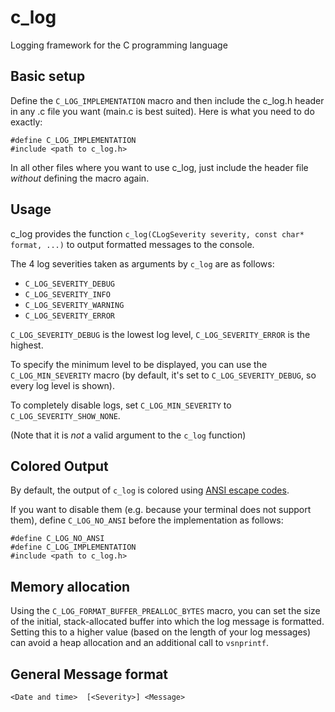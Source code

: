 # c_log

Logging framework for the C programming language

## Basic setup

Define the `C_LOG_IMPLEMENTATION` macro and then include the c_log.h header in any .c file you want (main.c is best suited).
Here is what you need to do exactly:
```
#define C_LOG_IMPLEMENTATION
#include <path to c_log.h>
```

In all other files where you want to use c_log, just include the header file *without* defining the macro again.

## Usage

c_log provides the function `c_log(CLogSeverity severity, const char* format, ...)` to output formatted messages to the console.

The 4 log severities taken as arguments by `c_log` are as follows:
- `C_LOG_SEVERITY_DEBUG`
- `C_LOG_SEVERITY_INFO`
- `C_LOG_SEVERITY_WARNING`
- `C_LOG_SEVERITY_ERROR`

`C_LOG_SEVERITY_DEBUG` is the lowest log level, `C_LOG_SEVERITY_ERROR` is the highest.

To specify the minimum level to be displayed, you can use the `C_LOG_MIN_SEVERITY` macro (by default, it's set to `C_LOG_SEVERITY_DEBUG`, so every log level is shown).

To completely disable logs, set `C_LOG_MIN_SEVERITY` to `C_LOG_SEVERITY_SHOW_NONE`.

(Note that it is *not* a valid argument to the `c_log` function)

## Colored Output

By default, the output of `c_log` is colored using [ANSI escape codes](https://en.wikipedia.org/wiki/ANSI_escape_code).

If you want to disable them (e.g. because your terminal does not support them), define `C_LOG_NO_ANSI` before the implementation as follows:
```
#define C_LOG_NO_ANSI
#define C_LOG_IMPLEMENTATION
#include <path to c_log.h>
```

## Memory allocation

Using the `C_LOG_FORMAT_BUFFER_PREALLOC_BYTES` macro, you can set the size of the initial, stack-allocated buffer into which the log message is formatted.
Setting this to a higher value (based on the length of your log messages) can avoid a heap allocation and an additional call to `vsnprintf`.

## General Message format

`<Date and time>  [<Severity>] <Message>`
